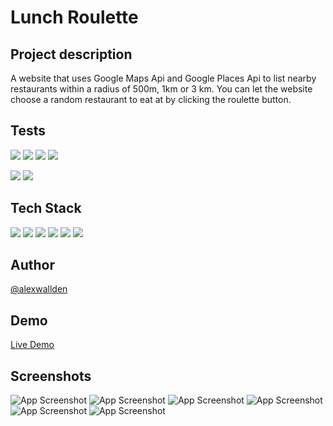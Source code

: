 # Lunch Roulette

## Project description

A website that uses Google Maps Api and Google Places Api to list nearby restaurants within a radius of 500m, 1km or 3 km.
You can let the website choose a random restaurant to eat at by clicking the roulette button.

## Tests

[![](https://img.shields.io/badge/Performance-98-green)](https://medieinstitutet.github.io/fed22d-js-grundkurs-2-lunch-roulette-alexwallden/tests/lighthouse_report) [![](https://img.shields.io/badge/Accessibility-100-green)](https://medieinstitutet.github.io/fed22d-js-grundkurs-2-lunch-roulette-alexwallden/tests/lighthouse_report) [![](https://img.shields.io/badge/Best_Practises-100-green)](https://medieinstitutet.github.io/fed22d-js-grundkurs-2-lunch-roulette-alexwallden/tests/lighthouse_report) [![](https://img.shields.io/badge/SEO-100-green)](https://medieinstitutet.github.io/fed22d-js-grundkurs-2-lunch-roulette-alexwallden/tests/lighthouse_report)

[![](https://img.shields.io/badge/HTML_Validation-No_errors_or_warnings-green)](https://validator.w3.org/nu/?doc=https%3A%2F%2Fmedieinstitutet.github.io%2Ffed22d-js-grundkurs-2-lunch-roulette-alexwallden%2F) [![](https://img.shields.io/badge/CSS_Validation-Level_3-green)](https://jigsaw.w3.org/css-validator/validator?uri=https%3A%2F%2Fmedieinstitutet.github.io%2Ffed22d-js-grundkurs-2-lunch-roulette-alexwallden%2F&profile=css3svg&usermedium=all&warning=1&vextwarning=&lang=sv)

## Tech Stack

![](https://img.shields.io/badge/-Typescript-007acc?style=flat&logo=typescript&logoColor=black) ![](https://img.shields.io/badge/-Prettier-F7B93E?style=flat&logo=prettier&logoColor=black) ![](https://img.shields.io/badge/-ESLint-4B32C3?style=flat&logo=eslint&logoColor=white) ![](https://img.shields.io/badge/-HTML5-E34F26?style=flat&logo=html5&logoColor=white) ![](https://img.shields.io/badge/-Sass-CC6699?style=flat&logo=sass&logoColor=white) ![](https://img.shields.io/badge/-GSAP-88CE02?style=flat&logo=greensock&logoColor=black)

## Author

[@alexwallden](https://github.com/alexwallden)

## Demo

[Live Demo](https://medieinstitutet.github.io/fed22d-js-grundkurs-2-lunch-roulette-alexwallden/)

## Screenshots

![App Screenshot](https://medieinstitutet.github.io/fed22d-js-grundkurs-2-lunch-roulette-alexwallden/tests/desktop_start) ![App Screenshot](https://medieinstitutet.github.io/fed22d-js-grundkurs-2-lunch-roulette-alexwallden/tests/desktop_open) ![App Screenshot](https://medieinstitutet.github.io/fed22d-js-grundkurs-2-lunch-roulette-alexwallden/tests/desktop_loading)
![App Screenshot](https://medieinstitutet.github.io/fed22d-js-grundkurs-2-lunch-roulette-alexwallden/tests/mobile_start) ![App Screenshot](https://medieinstitutet.github.io/fed22d-js-grundkurs-2-lunch-roulette-alexwallden/tests/mobile_open) ![App Screenshot](https://medieinstitutet.github.io/fed22d-js-grundkurs-2-lunch-roulette-alexwallden/tests/mobile_loading)
